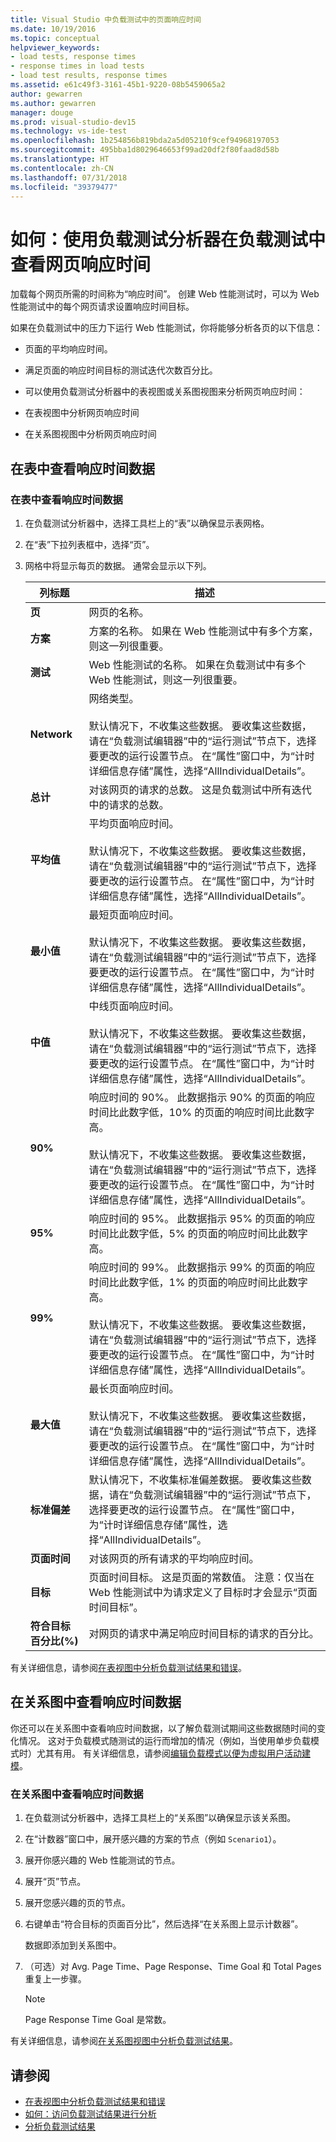```yaml
---
title: Visual Studio 中负载测试中的页面响应时间
ms.date: 10/19/2016
ms.topic: conceptual
helpviewer_keywords:
- load tests, response times
- response times in load tests
- load test results, response times
ms.assetid: e61c49f3-3161-45b1-9220-08b5459065a2
author: gewarren
ms.author: gewarren
manager: douge
ms.prod: visual-studio-dev15
ms.technology: vs-ide-test
ms.openlocfilehash: 1b254856b819bda2a5d05210f9cef94968197053
ms.sourcegitcommit: 495bba1d8029646653f99ad20df2f80faad8d58b
ms.translationtype: HT
ms.contentlocale: zh-CN
ms.lasthandoff: 07/31/2018
ms.locfileid: "39379477"
---
```

# <a name="how-to-view-web-page-response-time-in-a-load-test-using-the-load-test-analyzer"></a>如何：使用负载测试分析器在负载测试中查看网页响应时间

加载每个网页所需的时间称为“响应时间”。 创建 Web 性能测试时，可以为 Web 性能测试中的每个网页请求设置响应时间目标。

如果在负载测试中的压力下运行 Web 性能测试，你将能够分析各页的以下信息：

-   页面的平均响应时间。

-   满足页面的响应时间目标的测试迭代次数百分比。

-   可以使用负载测试分析器中的表视图或关系图视图来分析网页响应时间：

-   在表视图中分析网页响应时间

-   在关系图视图中分析网页响应时间

## <a name="view-response-time-data-in-a-table"></a>在表中查看响应时间数据

### <a name="to-view-response-time-data-in-a-table"></a>在表中查看响应时间数据

1.  在负载测试分析器中，选择工具栏上的“表”以确保显示表网格。

2.  在“表”下拉列表框中，选择“页”。

3.  网格中将显示每页的数据。 通常会显示以下列。

    |列标题|描述|
    |-|-|
    |**页**|网页的名称。|
    |**方案**|方案的名称。 如果在 Web 性能测试中有多个方案，则这一列很重要。|
    |**测试**|Web 性能测试的名称。 如果在负载测试中有多个 Web 性能测试，则这一列很重要。|
    |**Network**|网络类型。<br /><br /> 默认情况下，不收集这些数据。 要收集这些数据，请在“负载测试编辑器”中的“运行测试”节点下，选择要更改的运行设置节点。 在“属性”窗口中，为“计时详细信息存储”属性，选择“AllIndividualDetails”。|
    |**总计**|对该网页的请求的总数。 这是负载测试中所有迭代中的请求的总数。|
    |**平均值**|平均页面响应时间。<br /><br /> 默认情况下，不收集这些数据。 要收集这些数据，请在“负载测试编辑器”中的“运行测试”节点下，选择要更改的运行设置节点。 在“属性”窗口中，为“计时详细信息存储”属性，选择“AllIndividualDetails”。|
    |**最小值**|最短页面响应时间。<br /><br /> 默认情况下，不收集这些数据。 要收集这些数据，请在“负载测试编辑器”中的“运行测试”节点下，选择要更改的运行设置节点。 在“属性”窗口中，为“计时详细信息存储”属性，选择“AllIndividualDetails”。|
    |**中值**|中线页面响应时间。<br /><br /> 默认情况下，不收集这些数据。 要收集这些数据，请在“负载测试编辑器”中的“运行测试”节点下，选择要更改的运行设置节点。 在“属性”窗口中，为“计时详细信息存储”属性，选择“AllIndividualDetails”。|
    |**90%**|响应时间的 90%。 此数据指示 90% 的页面的响应时间比此数字低，10% 的页面的响应时间比此数字高。<br /><br /> 默认情况下，不收集这些数据。 要收集这些数据，请在“负载测试编辑器”中的“运行测试”节点下，选择要更改的运行设置节点。 在“属性”窗口中，为“计时详细信息存储”属性，选择“AllIndividualDetails”。|
    |**95%**|响应时间的 95%。 此数据指示 95% 的页面的响应时间比此数字低，5% 的页面的响应时间比此数字高。|
    |**99%**|响应时间的 99%。 此数据指示 99% 的页面的响应时间比此数字低，1% 的页面的响应时间比此数字高。<br /><br /> 默认情况下，不收集这些数据。 要收集这些数据，请在“负载测试编辑器”中的“运行测试”节点下，选择要更改的运行设置节点。 在“属性”窗口中，为“计时详细信息存储”属性，选择“AllIndividualDetails”。|
    |**最大值**|最长页面响应时间。<br /><br /> 默认情况下，不收集这些数据。 要收集这些数据，请在“负载测试编辑器”中的“运行测试”节点下，选择要更改的运行设置节点。 在“属性”窗口中，为“计时详细信息存储”属性，选择“AllIndividualDetails”。|
    |**标准偏差**|默认情况下，不收集标准偏差数据。 要收集这些数据，请在“负载测试编辑器”中的“运行测试”节点下，选择要更改的运行设置节点。 在“属性”窗口中，为“计时详细信息存储”属性，选择“AllIndividualDetails”。|
    |**页面时间**|对该网页的所有请求的平均响应时间。|
    |**目标**|页面时间目标。 这是页面的常数值。 注意：仅当在 Web 性能测试中为请求定义了目标时才会显示“页面时间目标”。|
    |**符合目标百分比(%)**|对网页的请求中满足响应时间目标的请求的百分比。|

 有关详细信息，请参阅[在表视图中分析负载测试结果和错误](../test/analyze-load-test-results-and-errors-in-the-tables-view.md)。

## <a name="view-response-time-data-in-a-graph"></a>在关系图中查看响应时间数据

你还可以在关系图中查看响应时间数据，以了解负载测试期间这些数据随时间的变化情况。 这对于负载模式随测试的运行而增加的情况（例如，当使用单步负载模式时）尤其有用。 有关详细信息，请参阅[编辑负载模式以便为虚拟用户活动建模](../test/edit-load-patterns-to-model-virtual-user-activities.md)。

### <a name="to-view-response-time-data-in-a-graph"></a>在关系图中查看响应时间数据

1.  在负载测试分析器中，选择工具栏上的“关系图”以确保显示该关系图。

2.  在“计数器”窗口中，展开感兴趣的方案的节点（例如 `Scenario1`）。

3.  展开你感兴趣的 Web 性能测试的节点。

4.  展开“页”节点。

5.  展开您感兴趣的页的节点。

6.  右键单击“符合目标的页面百分比”，然后选择“在关系图上显示计数器”。

     数据即添加到关系图中。

7.  （可选）对 Avg. Page Time、Page Response、Time Goal 和 Total Pages 重复上一步骤。

    > [!NOTE]
    > Page Response Time Goal 是常数。

 有关详细信息，请参阅[在关系图视图中分析负载测试结果](../test/analyze-load-test-results-in-the-graphs-view.md)。

## <a name="see-also"></a>请参阅

- [在表视图中分析负载测试结果和错误](../test/analyze-load-test-results-and-errors-in-the-tables-view.md)
- [如何：访问负载测试结果进行分析](../test/how-to-access-load-test-results-for-analysis.md)
- [分析负载测试结果](../test/analyze-load-test-results-using-the-load-test-analyzer.md)